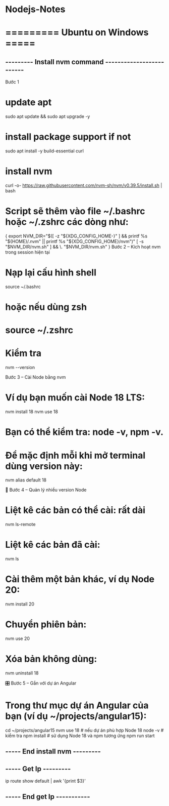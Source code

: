 # Nodejs-Notes

# ========= Ubuntu on Windows =====

## --------- Install nvm command -------------------------
Bước 1 
# update apt
sudo apt update && sudo apt upgrade -y
# install package support if not
sudo apt install -y build-essential curl
# install nvm
curl -o- https://raw.githubusercontent.com/nvm-sh/nvm/v0.39.5/install.sh | bash
# Script sẽ thêm vào file ~/.bashrc hoặc ~/.zshrc các dòng như:
{
  export NVM_DIR="$([ -z "${XDG_CONFIG_HOME-}" ] && printf %s "${HOME}/.nvm" || printf %s "${XDG_CONFIG_HOME}/nvm")"
  [ -s "$NVM_DIR/nvm.sh" ] && \. "$NVM_DIR/nvm.sh"
}
Bước 2 – Kích hoạt nvm trong session hiện tại
# Nạp lại cấu hình shell
source ~/.bashrc
# hoặc nếu dùng zsh
# source ~/.zshrc

# Kiểm tra
nvm --version

Bước 3 – Cài Node bằng nvm

# Ví dụ bạn muốn cài Node 18 LTS:

nvm install 18
nvm use 18


# Bạn có thể kiểm tra: node -v, npm -v.

# Để mặc định mỗi khi mở terminal dùng version này:

nvm alias default 18

🔁 Bước 4 – Quản lý nhiều version Node
# Liệt kê các bản có thể cài: rất dài

nvm ls-remote

# Liệt kê các bản đã cài:

nvm ls


# Cài thêm một bản khác, ví dụ Node 20:

nvm install 20


# Chuyển phiên bản:

nvm use 20


# Xóa bản không dùng:

nvm uninstall 18

🎛️ Bước 5 – Gắn với dự án Angular

# Trong thư mục dự án Angular của bạn (ví dụ ~/projects/angular15):

cd ~/projects/angular15
nvm use 18   # nếu dự án phù hợp Node 18
node -v      # kiểm tra
npm install  # sử dụng Node 18 và npm tương ứng
npm run start
## ----- End install nvm ---------
## ----- Get Ip ---------

  ip route show default | awk '{print $3}'

## ----- End get Ip -----------

